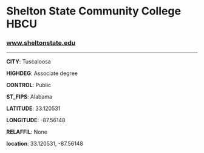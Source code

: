 # Shelton State Community College HBCU
### www.sheltonstate.edu
---
**CITY**: Tuscaloosa

**HIGHDEG**: Associate degree

**CONTROL**: Public

**ST_FIPS**: Alabama

**LATITUDE**: 33.120531

**LONGITUDE**: -87.56148

**RELAFFIL**: None

**location**: 33.120531, -87.56148